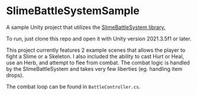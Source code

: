 # SlimeBattleSystemSample
A sample Unity project that utilizes the [SlimeBattleSystem library.](https://github.com/Joshalexjacobs/SlimeBattleSystem)

To run, just clone this repo and open it with Unity version 2021.3.5f1 or later.

This project currently features 2 example scenes that allows the player to fight a Slime or a Skeleton. I also included the ability to cast Hurt or Heal, use an Herb, and attempt to flee from combat. The combat logic is handled by the SlimeBattleSystem and takes very few liberties (eg. handling item drops). 

The combat loop can be found in `BattleController.cs`.
